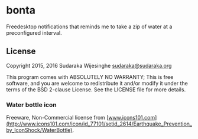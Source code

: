 # bonta

Freedesktop notifications that reminds me to take a zip of water at a
preconfigured interval.

## License

Copyright 2015, 2016 Sudaraka Wijesinghe <sudaraka@sudaraka.org>

This program comes with ABSOLUTELY NO WARRANTY;
This is free software, and you are welcome to redistribute it and/or modify it
under the terms of the BSD 2-clause License. See the LICENSE file for more
details.

### Water bottle icon

Freeware, Non-Commercial license from [www.icons101.com](http://www.icons101.com/icon/id_77101/setid_2614/Earthquake_Prevention_by_IconShock/WaterBottle).
